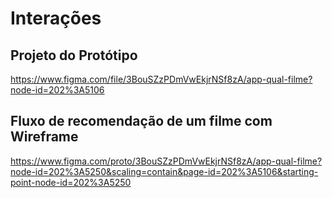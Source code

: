 # Interações

## Projeto do Protótipo

https://www.figma.com/file/3BouSZzPDmVwEkjrNSf8zA/app-qual-filme?node-id=202%3A5106

## Fluxo de recomendação de um filme com Wireframe

https://www.figma.com/proto/3BouSZzPDmVwEkjrNSf8zA/app-qual-filme?node-id=202%3A5250&scaling=contain&page-id=202%3A5106&starting-point-node-id=202%3A5250